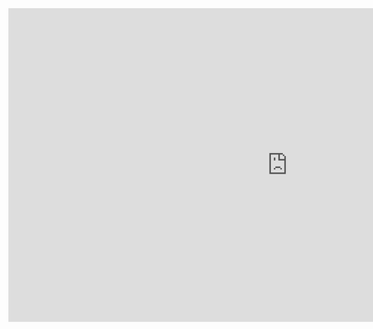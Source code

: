 <iframe width="1120" height="630" src="https://youtube.com/embed/p5EYXJ6IVl8" title="YouTube video player" frameborder="0" allow="accelerometer; autoplay; clipboard-write; encrypted-media; gyroscope; picture-in-picture" allowfullscreen></iframe>

